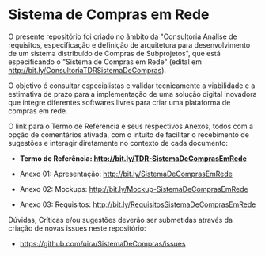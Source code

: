 # Sistema de Compras em Rede



O presente repositório foi criado no âmbito da "Consultoria Análise de requisitos, especificação e definição de arquitetura para desenvolvimento de um sistema distribuído de Compras de Subprojetos", que está especificando o "Sistema de Compras em Rede" (edital em http://bit.ly/ConsultoriaTDRSistemaDeCompras). 

O objetivo é consultar especialistas e validar tecnicamente a viabilidade e a estimativa de prazo para a implementação de uma solução digital inovadora que integre diferentes softwares livres para criar uma plataforma de compras em rede.

O link para o Termo de Referência e seus respectivos Anexos, todos com a opção de comentários ativada, com o intuito de facilitar o recebimento de sugestões e interagir diretamente no contexto de cada documento:

* **Termo de Referência: http://bit.ly/TDR-SistemaDeComprasEmRede**

* Anexo 01: Apresentação: http://bit.ly/SistemaDeComprasEmRede
* Anexo 02: Mockups: http://bit.ly/Mockup-SistemaDeComprasEmRede
* Anexo 03: Requisitos: http://bit.ly/RequisitosSistemaDeComprasEmRede

Dúvidas, Críticas e/ou sugestões deverão ser submetidas através da criação de novas issues neste repositório:

* https://github.com/uira/SistemaDeCompras/issues
